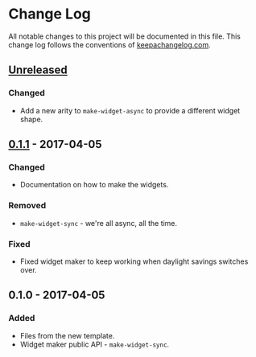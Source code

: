 # Change Log
All notable changes to this project will be documented in this file. This change log follows the conventions of [keepachangelog.com](http://keepachangelog.com/).

## [Unreleased]
### Changed
- Add a new arity to `make-widget-async` to provide a different widget shape.

## [0.1.1] - 2017-04-05
### Changed
- Documentation on how to make the widgets.

### Removed
- `make-widget-sync` - we're all async, all the time.

### Fixed
- Fixed widget maker to keep working when daylight savings switches over.

## 0.1.0 - 2017-04-05
### Added
- Files from the new template.
- Widget maker public API - `make-widget-sync`.

[Unreleased]: https://github.com/your-name/spec-depedent-types/compare/0.1.1...HEAD
[0.1.1]: https://github.com/your-name/spec-depedent-types/compare/0.1.0...0.1.1
